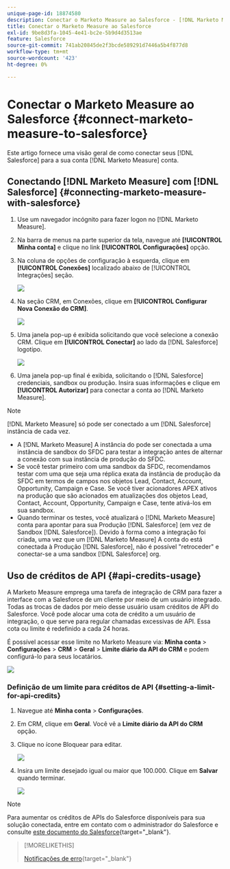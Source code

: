 ```yaml
---
unique-page-id: 18874580
description: Conectar o Marketo Measure ao Salesforce - [!DNL Marketo Measure]
title: Conectar o Marketo Measure ao Salesforce
exl-id: 9be8d3fa-1045-4e41-bc2e-5b9d4d3513ae
feature: Salesforce
source-git-commit: 741ab20845de2f3bcde589291d7446a5b4f877d8
workflow-type: tm+mt
source-wordcount: '423'
ht-degree: 0%

---
```


# Conectar o Marketo Measure ao Salesforce {#connect-marketo-measure-to-salesforce}

Este artigo fornece uma visão geral de como conectar seus [!DNL Salesforce] para a sua conta [!DNL Marketo Measure] conta.

## Conectando [!DNL Marketo Measure] com [!DNL Salesforce] {#connecting-marketo-measure-with-salesforce}

1. Use um navegador incógnito para fazer logon no [!DNL Marketo Measure].

1. Na barra de menus na parte superior da tela, navegue até **[!UICONTROL Minha conta]** e clique no link **[!UICONTROL Configurações]** opção.

1. Na coluna de opções de configuração à esquerda, clique em **[!UICONTROL Conexões]** localizado abaixo de [!UICONTROL Integrações] seção.

   ![](assets/connect-marketo-measure-to-salesforce-1.png)

1. Na seção CRM, em Conexões, clique em **[!UICONTROL Configurar Nova Conexão do CRM]**.

   ![](assets/connect-marketo-measure-to-salesforce-2.png)

1. Uma janela pop-up é exibida solicitando que você selecione a conexão CRM. Clique em **[!UICONTROL Conectar]** ao lado da [!DNL Salesforce] logotipo.

   ![](assets/connect-marketo-measure-to-salesforce-3.png)

1. Uma janela pop-up final é exibida, solicitando o [!DNL Salesforce] credenciais, sandbox ou produção. Insira suas informações e clique em **[!UICONTROL Autorizar]** para conectar a conta ao [!DNL Marketo Measure].

>[!NOTE]
>
>[!DNL Marketo Measure] só pode ser conectado a um [!DNL Salesforce] instância de cada vez.
>
>* A [!DNL Marketo Measure] A instância do pode ser conectada a uma instância de sandbox do SFDC para testar a integração antes de alternar a conexão com sua instância de produção do SFDC.
>* Se você testar primeiro com uma sandbox da SFDC, recomendamos testar com uma que seja uma réplica exata da instância de produção da SFDC em termos de campos nos objetos Lead, Contact, Account, Opportunity, Campaign e Case. Se você tiver acionadores APEX ativos na produção que são acionados em atualizações dos objetos Lead, Contact, Account, Opportunity, Campaign e Case, tente ativá-los em sua sandbox.
>* Quando terminar os testes, você atualizará o [!DNL Marketo Measure] conta para apontar para sua Produção [!DNL Salesforce] (em vez de Sandbox [!DNL Salesforce]). Devido à forma como a integração foi criada, uma vez que um [!DNL Marketo Measure] A conta do está conectada à Produção [!DNL Salesforce], não é possível &quot;retroceder&quot; e conectar-se a uma sandbox [!DNL Salesforce] org.

## Uso de créditos de API {#api-credits-usage}

A Marketo Measure emprega uma tarefa de integração de CRM para fazer a interface com a Salesforce de um cliente por meio de um usuário integrado. Todas as trocas de dados por meio desse usuário usam créditos de API do Salesforce. Você pode alocar uma cota de crédito a um usuário de integração, o que serve para regular chamadas excessivas de API. Essa cota ou limite é redefinido a cada 24 horas.

É possível acessar esse limite no Marketo Measure via: **Minha conta** > **Configurações** > **CRM** > **Geral** > **Limite diário da API do CRM** e podem configurá-lo para seus locatários.

![](assets/connect-marketo-measure-to-salesforce-4.png)

### Definição de um limite para créditos de API {#setting-a-limit-for-api-credits}

1. Navegue até **Minha conta** > **Configurações**.

1. Em CRM, clique em **Geral**. Você vê a **Limite diário da API do CRM** opção.

1. Clique no ícone Bloquear para editar.

   ![](assets/connect-marketo-measure-to-salesforce-5.png)

1. Insira um limite desejado igual ou maior que 100.000. Clique em **Salvar** quando terminar.

   ![](assets/connect-marketo-measure-to-salesforce-6.png)

>[!NOTE]
>
>Para aumentar os créditos de APIs do Salesforce disponíveis para sua solução conectada, entre em contato com o administrador do Salesforce e consulte [este documento do Salesforce](https://developer.salesforce.com/docs/atlas.en-us.salesforce_app_limits_cheatsheet.meta/salesforce_app_limits_cheatsheet/salesforce_app_limits_platform_api.htm){target="_blank"}.

>[!MORELIKETHIS]
>
>[Notificações de erro](/help/configuration-and-setup/getting-started-with-marketo-measure/error-notifications.md){target="_blank"}
